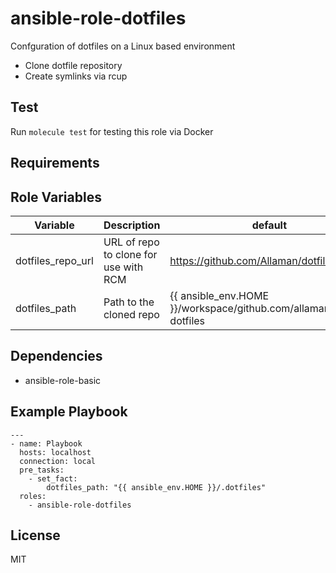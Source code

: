 # ansible-role-dotfiles

Confguration of dotfiles on a Linux based environment

- Clone dotfile repository
- Create symlinks via rcup

## Test

Run `molecule test` for testing this role via Docker

## Requirements

## Role Variables

| Variable          | Description                           | default                                                             |
| ----------------- | ------------------------------------- | ------------------------------------------------------------------- |
| dotfiles_repo_url | URL of repo to clone for use with RCM | https://github.com/Allaman/dotfiles.git                             |
| dotfiles_path     | Path to the cloned repo               | {{ ansible_env.HOME }}/workspace/github.com/allaman/public-dotfiles |

## Dependencies

- ansible-role-basic

## Example Playbook

```
---
- name: Playbook
  hosts: localhost
  connection: local
  pre_tasks:
    - set_fact:
        dotfiles_path: "{{ ansible_env.HOME }}/.dotfiles"
  roles:
    - ansible-role-dotfiles
```

## License

MIT
